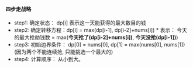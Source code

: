 #### 四步走战略
* step1: 确定状态： dp[i] 表示这一天能获得的最大数目的钱
* step2: 确定转移方程：dp[i] = max(dp[i-1], dp[i-2]+nums[i])
          * 表示： 今天的最大抢劫钱数 = max(**今天抢了(dp[i-2]+nums[i])**, **今天没抢(dp[i-1])**)
* step3: 初始边界条件： dp[0] = nums[0], dp[1] = max(nums[0], nums[1])(因为两个不能连续抢, 只能挑选一个最大的)
* step4: 计算顺序： 从小到大。
